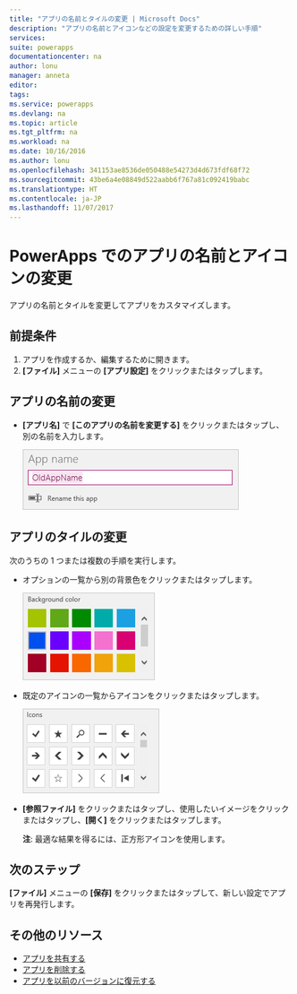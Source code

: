 ```yaml
---
title: "アプリの名前とタイルの変更 | Microsoft Docs"
description: "アプリの名前とアイコンなどの設定を変更するための詳しい手順"
services: 
suite: powerapps
documentationcenter: na
author: lonu
manager: anneta
editor: 
tags: 
ms.service: powerapps
ms.devlang: na
ms.topic: article
ms.tgt_pltfrm: na
ms.workload: na
ms.date: 10/16/2016
ms.author: lonu
ms.openlocfilehash: 341153ae8536de050488e54273d4d673fdf68f72
ms.sourcegitcommit: 43be6a4e08849d522aabb6f767a81c092419babc
ms.translationtype: HT
ms.contentlocale: ja-JP
ms.lasthandoff: 11/07/2017
---
```

# <a name="change-app-name-and-icon-in-powerapps"></a>PowerApps でのアプリの名前とアイコンの変更
アプリの名前とタイルを変更してアプリをカスタマイズします。

## <a name="prerequisites"></a>前提条件
1. アプリを作成するか、編集するために開きます。
2. **[ファイル]** メニューの **[アプリ設定]** をクリックまたはタップします。

## <a name="rename-an-app"></a>アプリの名前の変更
* **[アプリ名]** で **[このアプリの名前を変更する]** をクリックまたはタップし、別の名前を入力します。
  
    ![アプリを閉じる](./media/set-aspect-ratio-portrait-landscape/rename-app.png)

## <a name="change-an-app-tile"></a>アプリのタイルの変更
次のうちの 1 つまたは複数の手順を実行します。

* オプションの一覧から別の背景色をクリックまたはタップします。
  
    ![タイルの色の選択](./media/set-aspect-ratio-portrait-landscape/tile-colors.png)
* 既定のアイコンの一覧からアイコンをクリックまたはタップします。
  
    ![タイルのアイコンの選択](./media/set-aspect-ratio-portrait-landscape/tile-icons.png)
* **[参照ファイル]** をクリックまたはタップし、使用したいイメージをクリックまたはタップし、**[開く]** をクリックまたはタップします。
  
    **注**: 最適な結果を得るには、正方形アイコンを使用します。

## <a name="next-step"></a>次のステップ
**[ファイル]** メニューの **[保存]** をクリックまたはタップして、新しい設定でアプリを再発行します。

## <a name="more-resources"></a>その他のリソース
* [アプリを共有する](share-app.md)
* [アプリを削除する](delete-app.md)
* [アプリを以前のバージョンに復元する](restore-an-app.md)


